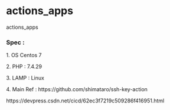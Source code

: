 # actions_apps
actions_apps

<h3> Spec : </h3>
<p> 1. OS Centos 7 </p>
<p> 2. PHP : 7.4.29 </p>
<p> 3. LAMP : Linux </p>
<p> 4. Main Ref : https://github.com/shimataro/ssh-key-action </p>
<p> https://devpress.csdn.net/cicd/62ec3f7219c509286f416951.html </p>
